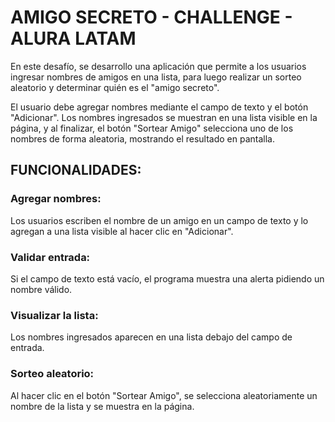 <h1>AMIGO SECRETO - CHALLENGE - ALURA LATAM</h1>

En este desafío, se desarrollo una aplicación que permite a los usuarios ingresar nombres de amigos en una lista, para luego realizar un sorteo aleatorio y determinar quién es el "amigo secreto".

El usuario debe agregar nombres mediante el campo de texto y el botón "Adicionar". Los nombres ingresados se muestran en una lista visible en la página, y al finalizar, el botón "Sortear Amigo" selecciona uno de los nombres de forma aleatoria, mostrando el resultado en pantalla.

<h2>FUNCIONALIDADES:</h2>
<h3> Agregar nombres:</h3> Los usuarios escriben el nombre de un amigo en un campo de texto y lo agregan a una lista visible al hacer clic en "Adicionar".

<h3> Validar entrada:</h3> Si el campo de texto está vacío, el programa muestra una alerta pidiendo un nombre válido.

<h3>Visualizar la lista:</h3> Los nombres ingresados aparecen en una lista debajo del campo de entrada.

<h3>Sorteo aleatorio:</h3> Al hacer clic en el botón "Sortear Amigo", se selecciona aleatoriamente un nombre de la lista y se muestra en la página.

